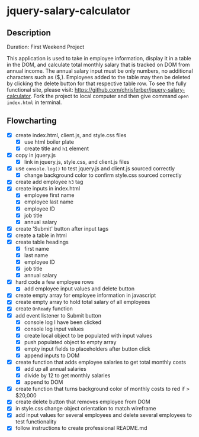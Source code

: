 # jquery-salary-calculator

## Description

Duration: First Weekend Project

This application is used to take in employee information, display it in a table in the DOM, and calculate total monthly salary that is tracked on DOM from annual income.
The annual salary input must be only numbers, no additional characters such as ($,). Employees added to the table may then be deleted by clicking the delete button for that respective table row. To see the fully functional site, please visit: https://github.com/chrisferber/jquery-salary-calculator. Fork the project to local computer and then give command `open index.html` in terminal.

## Flowcharting
- [X] create index.html, client.js, and style.css files
    - [X] use html boiler plate
    - [X] create title and `h1` element
- [X] copy in jquery.js
    - [X] link in jquery.js, style.css, and client.js files
- [X] use `console.log()` to test jquery.js and client.js sourced correctly
    - [X] change background color to confirm style.css sourced correctly
- [X] create add employee `h3` tag
- [X] create inputs in index.html
    - [X] employee first name
    - [X] employee last name
    - [X] employee ID
    - [X] job title
    - [X] annual salary
- [X] create 'Submit' button after input tags
- [X] create a table in html
- [X] create table headings
    - [X] first name
    - [X] last name
    - [X] employee ID
    - [X] job title
    - [X] annual salary
- [X] hard code a few employee rows
    - [X] add employee input values and delete button
- [X] create empty array for employee information in javascript
- [X] create empty array to hold total salary of all employees
- [X] create `OnReady` function
- [X] add event listener to Submit button
    - [X] console log I have been clicked
    - [X] console log input values
    - [X] create local object to be populated with input values
    - [X] push populated object to empty array
    - [X] empty input fields to placeholders after button click
    - [X] append inputs to DOM
- [X] create function that adds employee salaries to get total monthly costs
    - [X] add up all annual salaries
    - [X] divide by 12 to get monthly salaries
    - [X] append to DOM
- [X] create function that turns background color of monthly costs to red if > $20,000
- [X] create delete button that removes employee from DOM
- [X] in style.css change object orientation to match wireframe
- [X] add input values for several employees and delete several employees to test functionality
- [X] follow instructions to create professional README.md
